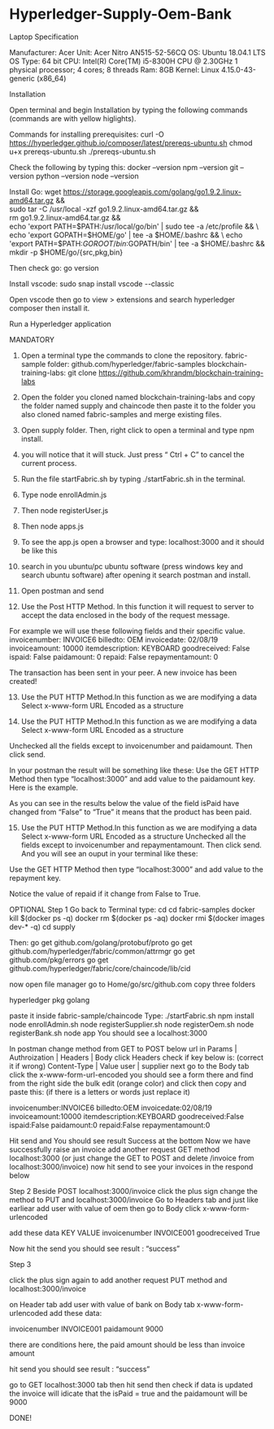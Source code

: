 # Hyperledger-Supply-Oem-Bank

Laptop Specification

Manufacturer: Acer
Unit: Acer Nitro AN515-52-56CQ
OS: Ubuntu 18.04.1 LTS
OS Type: 64 bit
CPU: Intel(R) Core(TM) i5-8300H CPU @ 2.30GHz 1 physical processor; 4 cores; 8 threads
Ram: 8GB
Kernel: Linux 4.15.0-43-generic (x86_64)


Installation

Open terminal and begin Installation by typing the following commands (commands are with yellow higlights).

Commands for installing prerequisites:
curl -O https://hyperledger.github.io/composer/latest/prereqs-ubuntu.sh
chmod u+x prereqs-ubuntu.sh
./prereqs-ubuntu.sh

Check the following by typing this:
docker –version
npm –version
git –version
python –version 
node –version

Install Go:
wget https://storage.googleapis.com/golang/go1.9.2.linux-amd64.tar.gz && \
sudo tar -C /usr/local -xzf go1.9.2.linux-amd64.tar.gz && \
rm go1.9.2.linux-amd64.tar.gz && \
echo 'export PATH=$PATH:/usr/local/go/bin' | sudo tee -a /etc/profile && \
echo 'export GOPATH=$HOME/go' | tee -a $HOME/.bashrc && \
echo 'export PATH=$PATH:$GOROOT/bin:$GOPATH/bin' | tee -a $HOME/.bashrc && \
mkdir -p $HOME/go/{src,pkg,bin}

Then check go: 
go version

Install vscode:
sudo snap install vscode --classic

Open vscode then go to view > extensions and search hyperledger composer then install it. 

Run a Hyperledger application

MANDATORY

1. Open a terminal type the commands to clone the repository.
fabric-sample folder:
github.com/hyperledger/fabric-samples
blockchain-training-labs:
git clone https://github.com/khrandm/blockchain-training-labs
2. Open the folder you cloned named blockchain-training-labs and copy the folder named supply and chaincode then paste it to the folder you also cloned named fabric-samples and merge existing files.
3. Open supply folder. Then, right click to open a terminal and type npm install.
4. you will notice that it will stuck. Just press “ Ctrl + C” to cancel the current process.

5. Run the file startFabric.sh by typing ./startFabric.sh  in the terminal.

6. Type node enrollAdmin.js

7. Then node registerUser.js

8. Then node apps.js

9. To see the app.js open a browser and type: localhost:3000 and it should be like this

10. search in you ubuntu/pc ubuntu software (press windows key and search ubuntu software) after opening it search postman and install.

11. Open postman and send

12. Use the Post HTTP Method. In this function it will request to server to accept the data enclosed in the body of the request message.

For example we will use these following fields and their specific value.
invoicenumber: INVOICE6
billedto: OEM
invoicedate: 02/08/19
invoiceamount: 10000
itemdescription: KEYBOARD
goodreceived: False
ispaid: False
paidamount: 0
repaid: False
repaymentamount: 0

The transaction has been sent in your peer. A new invoice has been created!

13.  Use the PUT HTTP Method.In this function as we are modifying a data
Select x-www-form URL Encoded as a structure


14.  Use the PUT HTTP Method.In this function as we are modifying a data
Select x-www-form URL Encoded as a structure

Unchecked all the fields except to invoicenumber and paidamount. Then click send.

In your postman the result will be something like these:
Use the GET HTTP Method then type “localhost:3000” and add value to the paidamount key. 
Here is the example.

As you can see in the results below the value of the field isPaid have changed from “False” to “True” it means that the product has been paid.

15. Use the PUT HTTP Method.In this function as we are modifying a data
Select x-www-form URL Encoded as a structure
Unchecked all the fields except to invoicenumber and repaymentamount. Then click send. 
And you will see an ouput in your terminal like these:

Use the GET HTTP Method then type “localhost:3000” and add value to the repayment key. 

Notice the value of repaid if it change from False to True.

OPTIONAL
Step 1
Go back to Terminal type: 
cd
cd fabric-samples
docker kill $(docker ps -q)
docker rm $(docker ps -aq)
docker rmi $(docker images dev-* -q)
cd supply

Then:
go get github.com/golang/protobuf/proto
go get github.com/hyperledger/fabric/common/attrmgr
go get github.com/pkg/errors
go get github.com/hyperledger/fabric/core/chaincode/lib/cid

now open file manager go to Home/go/src/github.com
copy three folders

hyperledger
pkg
golang

paste it inside fabric-sample/chaincode
Type:
./startFabric.sh
npm install
node enrollAdmin.sh
node registerSupplier.sh
node registerOem.sh
node registerBank.sh
node app
You should see a localhost:3000

In postman change method from GET to POST
below url in Params | Authroization | Headers | Body
click Headers
check if  key below is: (correct it if wrong)
Content-Type    |        Value
user                     |      supplier
next go to the Body tab
click the x-www-form-url-encoded
you should see a form there and find from the right side the bulk edit (orange color) and click then copy and paste this: (if there is a letters or words just replace it)

invoicenumber:INVOICE6
billedto:OEM
invoicedate:02/08/19
invoiceamount:10000
itemdescription:KEYBOARD
goodreceived:False
ispaid:False
paidamount:0
repaid:False
repaymentamount:0

Hit send and You should see result Success at the bottom 
Now we have successfully raise an invoice
add another request GET method localhost:3000 (or just change the GET to POST and delete /invoice from  localhost:3000/invoice)
now hit send to see your invoices in the respond below

Step 2
Beside POST localhost:3000/invoice click the plus sign
change the method to PUT and localhost:3000/invoice
Go to Headers tab and just like earliear add user with value of oem
then go to Body click x-www-form-urlencoded 

add these data
KEY	                      VALUE
invoicenumber          INVOICE001
goodreceived            True

Now hit the send
you should see result : “success”

Step 3

click the plus sign again to add another request PUT method and localhost:3000/invoice 

on Header tab add user with value of bank
on Body tab x-www-form-urlencoded
add these data:

invoicenumber           INVOICE001
paidamount              9000      

there are conditions here, the paid amount should be less than invoice amount

hit send
you should see result : “success”

go to GET localhost:3000 tab then hit send 
then check if data is updated
the invoice will idicate that the isPaid = true
and the paidamount will be 9000 

DONE!	

